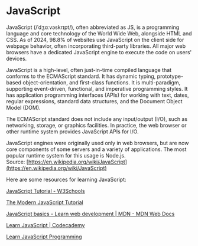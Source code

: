 JavaScript
==========




JavaScript (/ˈdʒɑːvəskrɪpt/), often abbreviated as JS, is a programming language and core technology of the World Wide Web, alongside HTML and CSS. As of 2024, 98.8% of websites use JavaScript on the client side for webpage behavior, often incorporating third-party libraries. All major web browsers have a dedicated JavaScript engine to execute the code on users' devices.

JavaScript is a high-level, often just-in-time compiled language that conforms to the ECMAScript standard. It has dynamic typing, prototype-based object-orientation, and first-class functions. It is multi-paradigm, supporting event-driven, functional, and imperative programming styles. It has application programming interfaces (APIs) for working with text, dates, regular expressions, standard data structures, and the Document Object Model (DOM).

The ECMAScript standard does not include any input/output (I/O), such as networking, storage, or graphics facilities. In practice, the web browser or other runtime system provides JavaScript APIs for I/O.

JavaScript engines were originally used only in web browsers, but are now core components of some servers and a variety of applications. The most popular runtime system for this usage is Node.js.  
Source: [https://en.wikipedia.org/wiki/JavaScript](https://en.wikipedia.org/wiki/JavaScript)

Here are some resources for learning JavaScript:

[JavaScript Tutorial - W3Schools](https://www.w3schools.com/js/DEFAULT.asp)

[The Modern JavaScript Tutorial](https://javascript.info/)

[JavaScript basics - Learn web development | MDN - MDN Web Docs](https://developer.mozilla.org/en-US/docs/Learn/Getting_started_with_the_web/JavaScript_basics)

[Learn JavaScript | Codecademy](https://www.codecademy.com/learn/introduction-to-javascript)

[Learn JavaScript Programming](https://www.programiz.com/javascript)
